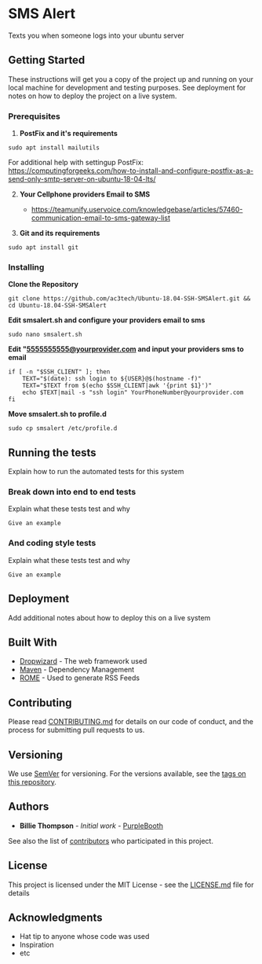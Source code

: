 # SMS Alert

Texts you when someone logs into your ubuntu server

## Getting Started

These instructions will get you a copy of the project up and running on your local machine for development and testing purposes. See deployment for notes on how to deploy the project on a live system.

### Prerequisites

1. **PostFix and it's requirements**

```
sudo apt install mailutils
```
For additional help with settingup PostFix: https://computingforgeeks.com/how-to-install-and-configure-postfix-as-a-send-only-smtp-server-on-ubuntu-18-04-lts/



2. **Your Cellphone providers Email to SMS**
    * https://teamunify.uservoice.com/knowledgebase/articles/57460-communication-email-to-sms-gateway-list
  
  
3. **Git and its requirements**
```
sudo apt install git
```

### Installing

**Clone the Repository**

```
git clone https://github.com/ac3tech/Ubuntu-18.04-SSH-SMSAlert.git && cd Ubuntu-18.04-SSH-SMSAlert 
```

**Edit smsalert.sh and configure your providers email to sms**
```
sudo nano smsalert.sh
```
**Edit "5555555555@yourprovider.com and input your providers sms to email**
```
if [ -n "$SSH_CLIENT" ]; then
    TEXT="$(date): ssh login to ${USER}@$(hostname -f)"
    TEXT="$TEXT from $(echo $SSH_CLIENT|awk '{print $1}')"
    echo $TEXT|mail -s "ssh login" YourPhoneNumber@yourprovider.com
fi
```
**Move smsalert.sh to profile.d**
```
sudo cp smsalert /etc/profile.d
```


## Running the tests

Explain how to run the automated tests for this system

### Break down into end to end tests

Explain what these tests test and why

```
Give an example
```

### And coding style tests

Explain what these tests test and why

```
Give an example
```

## Deployment

Add additional notes about how to deploy this on a live system

## Built With

* [Dropwizard](http://www.dropwizard.io/1.0.2/docs/) - The web framework used
* [Maven](https://maven.apache.org/) - Dependency Management
* [ROME](https://rometools.github.io/rome/) - Used to generate RSS Feeds

## Contributing

Please read [CONTRIBUTING.md](https://gist.github.com/PurpleBooth/b24679402957c63ec426) for details on our code of conduct, and the process for submitting pull requests to us.

## Versioning

We use [SemVer](http://semver.org/) for versioning. For the versions available, see the [tags on this repository](https://github.com/your/project/tags). 

## Authors

* **Billie Thompson** - *Initial work* - [PurpleBooth](https://github.com/PurpleBooth)

See also the list of [contributors](https://github.com/your/project/contributors) who participated in this project.

## License

This project is licensed under the MIT License - see the [LICENSE.md](LICENSE.md) file for details

## Acknowledgments

* Hat tip to anyone whose code was used
* Inspiration
* etc

